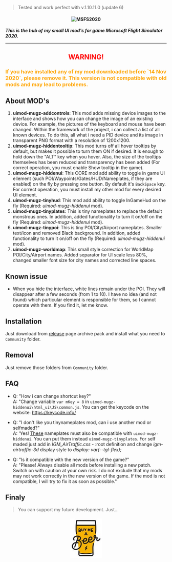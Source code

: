 >Tested and work perfect with v.1.10.11.0 (update 6)

<h4 align="center">
  <img alt="MSFS2020" src="logo.png">
</h4>

***This is the hub of my small UI mod's for game Microsoft Flight Simulator 2020.***

---
<h2 align="center" style="color:red">WARNING!</h2>
<h3 style="color:orange">If you have installed any of my mod downloaded before `14 Nov 2020`, please remove it. This version is not compatible with old mods and may lead to problems.</h3>

## About MOD's

1. **uimod-mugz-addcontrols**: This mod adds missing device images to the interface and shows how you can change the image of an existing device. For example, the pictures of the keyboard and mouse have been changed. Within the framework of the project, i can collect a list of all known devices. To do this, all what i need a PID device and its image in transparent PNG format with a resolution of 1200x1200.
2. **uimod-mugz-hiddentooltip**: This mod turns off all hover tooltips by default, but makes it possible to turn them ON if desired. It is enough to hold down the "ALT" key when you hover. Also, the size of the tooltips themselves has been reduced and transparency has been added (For correct operation, you must enable Show tooltip in the game).
3. **uimod-mugz-hiddenui**: This CORE mod add ability to toggle in game UI ellement (such POI/Waypoints/Gates/HUD/Nameplates, if they are enabled) on the fly by pressing one button. By default it's `BackSpace` key. For correct operation, you must install my other mod for every desired UI element.
4. **uimod-mugz-tinyhud**: This mod add ability to toggle InGameHud on the fly (Required: *uimod-mugz-hiddenui* mod).
5. **uimod-mugz-tinyplates**: This is tiny nameplates to replace the default monstrous ones. In addition, added functionality to turn it on/off on the fly (Required: *uimod-mugz-hiddenui* mod).
6. **uimod-mugz-tinypoi**: This is tiny POI/City/Airport nameplates. Smaller text/icon and removed Black background. In addition, added functionality to turn it on/off on the fly (Required: *uimod-mugz-hiddenui* mod).
7. **uimod-mugz-worldmap**: This small style correction for WorldMap POI/City/Airport names. Added separator for UI scale less 80%, changed smaller font size for city names and corrected line spaces.

## Known issue

- When you hide the interface, white lines remain under the POI. They will disappear after a few seconds (from 1 to 10). I have no idea (and not found) which particular element is responsible for them, so I cannot operate with them. If you find it, let me know.

## Installation

Just download from [release](https://github.com/mixMugz/msfs2020-uimod/releases) page archive pack and install what you need to `Community` folder.

## Removal

Just remove those folders from `Community` folder.

## FAQ

- Q: "How i can change shortcut key?"<br>A: "Change variable `var mKey = 8` in `uimod-mugz-hiddenui\html_ui\JS\common.js`. You can get the keycode on the website: https://keycode.info/

- Q: "I don't like you tinynameplates mod, can i use another mod or selfmaded?"<br>A: 'Yes! [These](https://github.com/clompsy/msfs_nameplates) nameplates must also be compatible with `uimod-mugz-hiddenui`. You can put them instead `uimod-mugz-tinyplates`. For self maded just add in *IGM_AirTraffic.css* - :root definition and change *igm-airtraffic-3d* display style to *display: var(--tgl-flex);*

- Q: "Is it compatible with the new version of the game?"<br>A: "Please! Always disable all mods before installing a new patch. Switch on with caution at your own risk. I do not exclude that my mods may not work correctly in the new version of the game. If the mod is not compatible, I will try to fix it as soon as possible."

## Finaly

>You can support my future development. Just...
<h4 align="center">
  <a href="https://paypal.me/mixmugz" title="Donate for beer"><img alt="Beer" src="beer.jpg"></a>
</h4>